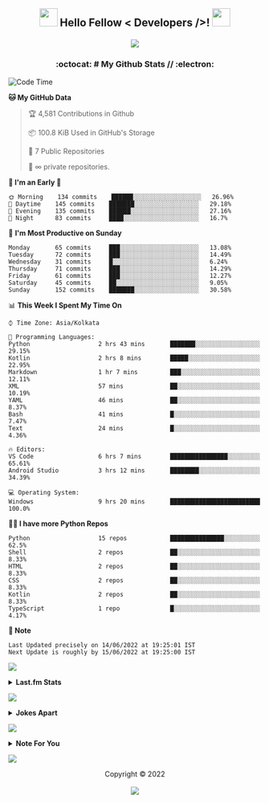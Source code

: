 <h2 align='center'>
  <img
    src="https://media2.giphy.com/media/QssGEmpkyEOhBCb7e1/giphy.gif?cid=ecf05e47a0n14BexZMoP1gqvSbLZSfYigjUvfcXkroScK00bl&rid=giphy.gif"
   height="36px" width="36px"> Hello Fellow < Developers />! <img
      src="https://raw.githubusercontent.com/MartinHeinz/MartinHeinz/master/wave.gif" height="36px" width="36px">
    <br>
    <p align="center"> <img
        src="https://readme-typing-svg.herokuapp.com?font=Ubuntu&color=%230778F7&center=true&vCenter=true&width=500&height=30&lines=I+am+Aditya+Prasad+S;Thanks+for+checking+out+my+profile...;I+am+a+Computer+Student...+Just+16+y.o...;Has+Interests+in+Programming...;Love+To+Learn+New+Things..." />
    </p>
</h2>

<h3 align='center'> :octocat: # My Github Stats // :electron:  </h3>


  <!--START_SECTION:waka-->
![Code Time](http://img.shields.io/badge/Code%20Time%20since%2022/1/2022-366%20hrs%2038%20mins-blue?logo=wakatime)

**🐱 My GitHub Data** 

> 🏆 4,581 Contributions in Github
 > 
> 📦 100.8 KiB Used in GitHub's Storage
 > 
> 📜 7 Public Repositories 
 > 
> 🔑 ∞ private repositories.

**🥰 I'm an Early 🐤** 

```text
🌞 Morning    134 commits    ██████░░░░░░░░░░░░░░░░░░░   26.96% 
🌆 Daytime    145 commits    ███████░░░░░░░░░░░░░░░░░░   29.18% 
🌃 Evening    135 commits    ██████░░░░░░░░░░░░░░░░░░░   27.16% 
🌙 Night      83 commits     ████░░░░░░░░░░░░░░░░░░░░░   16.7%
```
📅 **I'm Most Productive on Sunday** 

```text
Monday       65 commits     ███░░░░░░░░░░░░░░░░░░░░░░   13.08% 
Tuesday      72 commits     ███░░░░░░░░░░░░░░░░░░░░░░   14.49% 
Wednesday    31 commits     █░░░░░░░░░░░░░░░░░░░░░░░░   6.24% 
Thursday     71 commits     ███░░░░░░░░░░░░░░░░░░░░░░   14.29% 
Friday       61 commits     ███░░░░░░░░░░░░░░░░░░░░░░   12.27% 
Saturday     45 commits     ██░░░░░░░░░░░░░░░░░░░░░░░   9.05% 
Sunday       152 commits    ███████░░░░░░░░░░░░░░░░░░   30.58%
```


📊 **This Week I Spent My Time On** 

```text
⌚︎ Time Zone: Asia/Kolkata

💬 Programming Languages: 
Python                   2 hrs 43 mins       ███████░░░░░░░░░░░░░░░░░░   29.15% 
Kotlin                   2 hrs 8 mins        █████░░░░░░░░░░░░░░░░░░░░   22.95% 
Markdown                 1 hr 7 mins         ███░░░░░░░░░░░░░░░░░░░░░░   12.11% 
XML                      57 mins             ██░░░░░░░░░░░░░░░░░░░░░░░   10.19% 
YAML                     46 mins             ██░░░░░░░░░░░░░░░░░░░░░░░   8.37% 
Bash                     41 mins             █░░░░░░░░░░░░░░░░░░░░░░░░   7.47% 
Text                     24 mins             █░░░░░░░░░░░░░░░░░░░░░░░░   4.36%

🔥 Editors: 
VS Code                  6 hrs 7 mins        ████████████████░░░░░░░░░   65.61% 
Android Studio           3 hrs 12 mins       ████████░░░░░░░░░░░░░░░░░   34.39%

💻 Operating System: 
Windows                  9 hrs 20 mins       █████████████████████████   100.0%
```

**🧑‍💻 I have more Python Repos** 

```text
Python                   15 repos            ███████████████░░░░░░░░░░   62.5% 
Shell                    2 repos             ██░░░░░░░░░░░░░░░░░░░░░░░   8.33% 
HTML                     2 repos             ██░░░░░░░░░░░░░░░░░░░░░░░   8.33% 
CSS                      2 repos             ██░░░░░░░░░░░░░░░░░░░░░░░   8.33% 
Kotlin                   2 repos             ██░░░░░░░░░░░░░░░░░░░░░░░   8.33% 
TypeScript               1 repo              █░░░░░░░░░░░░░░░░░░░░░░░░   4.17%
```



**📝 Note**

```
Last Updated precisely on 14/06/2022 at 19:25:01 IST
Next Update is roughly by 15/06/2022 at 19:25:00 IST
```

<!--END_SECTION:waka-->



<a href="https://da.gd/aditya"> <img
    src="https://user-images.githubusercontent.com/73097560/115834477-dbab4500-a447-11eb-908a-139a6edaec5c.gif"> </a>

<details>
  <summary><b>Last.fm Stats</b></summary>
  <br>
  <p align="center">
    <a href="https://da.gd/aditya">
      <img width="100%" src="https://lastfm-recently-played.vercel.app/api?user=adityaprasad502&width=600&count=2" />
    </a>
  </p>
</details>


<a href="https://da.gd/aditya"> <img
    src="https://user-images.githubusercontent.com/73097560/115834477-dbab4500-a447-11eb-908a-139a6edaec5c.gif"> </a>

<details>
  <summary><b>Jokes Apart</b></summary>
  <br>
  <p align="center">
    <a width="100%" href="https://da.gd/aditya"> <img src="https://readme-jokes.vercel.app/api?theme=tokyonight" /> </a>
  </p>
</details>

<a href="https://da.gd/aditya"> <img
    src="https://user-images.githubusercontent.com/73097560/115834477-dbab4500-a447-11eb-908a-139a6edaec5c.gif"> </a>


<details>
  <summary><b>Note For You</b></summary>
  <br>
  <p align="center">
    <i>This github stats only includes the activity by me on my github account and wakatime installed IDE/editor in my laptop and doesn't include time/stats spend in other places of similar activites.</i>
  </p>
</details>


<a href="https://da.gd/aditya"> <img
    src="https://user-images.githubusercontent.com/73097560/115834477-dbab4500-a447-11eb-908a-139a6edaec5c.gif"> </a>

<p align="center">
  Copyright © 2022 <br> <br>
  <a href=https://da.gd/aditya><img src="https://da.gd/count" /></a>
</p>
</h2>
